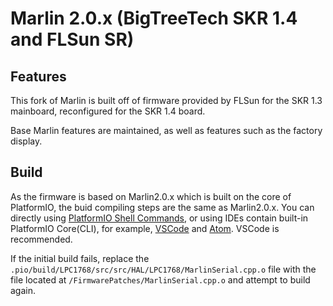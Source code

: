 # Marlin 2.0.x (BigTreeTech SKR 1.4 and FLSun SR)
## Features
This fork of Marlin is built off of firmware provided by FLSun for the SKR 1.3 mainboard, reconfigured for the SKR 1.4 board.

Base Marlin features are maintained, as well as features such as the factory display.

## Build
As the firmware is based on Marlin2.0.x which is built on the core of PlatformIO, the buid compiling steps are the same as Marlin2.0.x. You can directly using [PlatformIO Shell Commands](https://docs.platformio.org/en/latest/core/installation.html#piocore-install-shell-commands), or using IDEs contain built-in PlatformIO Core(CLI), for example, [VSCode](https://docs.platformio.org/en/latest/integration/ide/vscode.html#ide-vscode) and [Atom](https://docs.platformio.org/en/latest/integration/ide/atom.html). VSCode is recommended.

If the initial build fails, replace the `.pio/build/LPC1768/src/src/HAL/LPC1768/MarlinSerial.cpp.o` file with the file located at `/FirmwarePatches/MarlinSerial.cpp.o` and attempt to build again.
